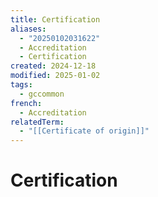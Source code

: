 ```yaml
---
title: Certification
aliases:
  - "20250102031622"
  - Accreditation
  - Certification
created: 2024-12-18
modified: 2025-01-02
tags:
  - gccommon
french:
  - Accreditation
relatedTerm:
  - "[[Certificate of origin]]"
---
```

# Certification
